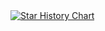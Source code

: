 <a href="https://github.com/zeqqqe">
  <picture>
    <source media="(prefers-color-scheme: dark)" srcset="https://github-readme-stats.vercel.app/api?username=zeqqqe&show_icons=true&theme=radical" />
    <source media="(prefers-color-scheme: light)" srcset="https://github-readme-stats.vercel.app/api?username=zeqqqe&show_icons=true" />
    <img alt="Star History Chart" src="https://github-readme-stats.vercel.app/api?username=zeqqqe&show_icons=true&theme=buefy" />
  </picture>
</a>
